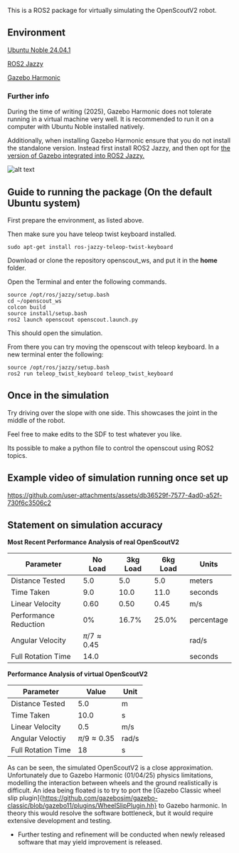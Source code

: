 This is a ROS2 package for virtually simulating the OpenScoutV2 robot.

## Environment
[Ubuntu Noble 24.04.1](https://releases.ubuntu.com/noble/) 

[ROS2 Jazzy](https://docs.ros.org/en/jazzy/Installation.html)

[Gazebo Harmonic](https://gazebosim.org/docs/harmonic/ros_installation/)
 
### Further info
During the time of writing (2025), Gazebo Harmonic does not tolerate running in a virtual machine very well. It is recommended to run it on a computer with Ubuntu Noble installed natively. 

Additionally, when installing Gazebo Harmonic ensure that you do not install the standalone version. Instead first install ROS2 Jazzy, and then opt for [the version of Gazebo integrated into ROS2 Jazzy.](https://docs.ros.org/en/jazzy/Installation.html)

![alt text](https://github.com/ilovemicroplastics/OpenScout/blob/main/Software/simulation/openscout_ws/openscout_sim.png)

## Guide to running the package (On the default Ubuntu system)

First prepare the environment, as listed above.

Then make sure you have teleop twist keyboard installed.
````
sudo apt-get install ros-jazzy-teleop-twist-keyboard
````

Download or clone the repository openscout_ws, and put it in the **home** folder.

Open the Terminal and enter the following commands.

````
source /opt/ros/jazzy/setup.bash
cd ~/openscout_ws
colcon build
source install/setup.bash
ros2 launch openscout openscout.launch.py
````

This should open the simulation.

From there you can try moving the openscout with teleop keyboard.
In a new terminal enter the following:
````
source /opt/ros/jazzy/setup.bash
ros2 run teleop_twist_keyboard teleop_twist_keyboard
````

## Once in the simulation

Try driving over the slope with one side. This showcases the joint in the middle of the robot.

Feel free to make edits to the SDF to test whatever you like.

Its possible to make a python file to control the openscout using ROS2 topics.

## Example video of simulation running once set up

https://github.com/user-attachments/assets/db36529f-7577-4ad0-a52f-730f6c3506c2

## Statement on simulation accuracy

**Most Recent Performance Analysis of real OpenScoutV2**

| **Parameter**            | **No Load** | **3kg Load** | **6kg Load** | **Units**   |
|--------------------------|-------------|--------------|--------------|------------|
| Distance Tested          | 5.0         | 5.0          | 5.0          | meters     |
| Time Taken               | 9.0         | 10.0         | 11.0         | seconds    |
| Linear Velocity          | 0.60        | 0.50         | 0.45         | m/s        |
| Performance Reduction    | 0%          | 16.7%        | 25.0%        | percentage |
| Angular Velocity         | $\pi/7 \approx 0.45$ |  |  | rad/s      |
| Full Rotation Time       | 14.0        |          |          | seconds    |

**Performance Analysis of virtual OpenScoutV2**

| **Parameter**   | **Value** | **Unit** |
|-|-|-|
| Distance Tested | 5.0       | m        |
| Time Taken      | 10.0      | s        |
| Linear Velocity | 0.5       | m/s      |
| Angular Veloctiy| $\pi/9 \approx 0.35$ | rad/s |
| Full Rotation Time | 18     | s        |

As can be seen, the simulated OpenScoutV2 is a close approximation. Unfortunately due to Gazebo Harmonic (01/04/25) physics limitations, modelling the interaction between wheels and the ground realistically is difficult. An idea being floated is to try to port the [Gazebo Classic wheel slip plugin]{https://github.com/gazebosim/gazebo-classic/blob/gazebo11/plugins/WheelSlipPlugin.hh} to Gazebo harmonic. In theory this would resolve the software bottleneck, but it would require extensive development and testing.

- Further testing and refinement will be conducted when newly released software that may yield improvement is released.
